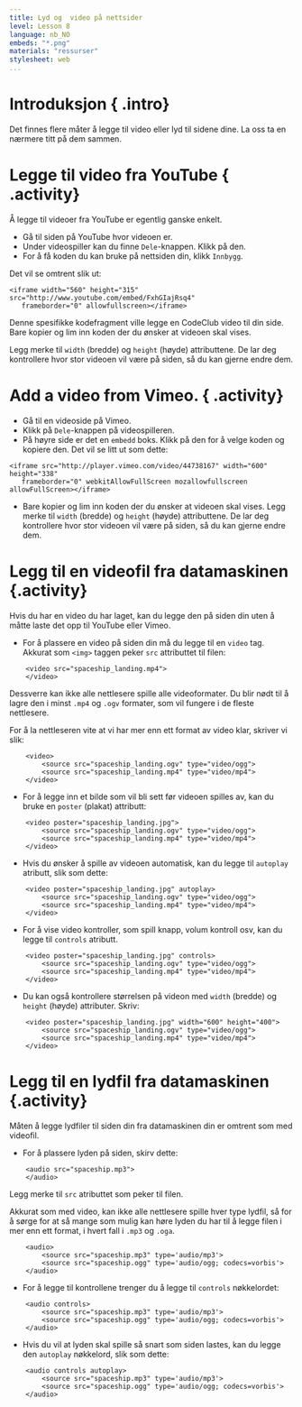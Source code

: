 ```yaml
---
title: Lyd og  video på nettsider 
level: Lesson 8
language: nb_NO
embeds: "*.png"
materials: "ressurser"
stylesheet: web
...
```


# Introduksjon { .intro}

Det finnes flere måter å legge til video eller lyd til sidene dine. La oss ta en nærmere titt på dem sammen.

# Legge til video fra YouTube { .activity}

Å legge til videoer fra YouTube er egentlig ganske enkelt.

+ Gå til siden på YouTube hvor videoen er. 
+ Under videospiller kan du finne `Dele`-knappen. Klikk på den. 
+ For å få koden du kan bruke på nettsiden din, klikk `Innbygg`. 

Det vil se omtrent slik ut:

```
<iframe width="560" height="315" src="http://www.youtube.com/embed/FxhGIajRsq4"
   frameborder="0" allowfullscreen></iframe>
```

Denne spesifikke kodefragment ville legge en CodeClub video til din side. Bare kopier og lim inn koden der du ønsker at videoen skal vises. 

Legg merke til `width` (bredde) og `height` (høyde) attributtene. De lar deg kontrollere hvor stor videoen vil være på siden, så du kan gjerne endre dem.


# Add a video from Vimeo. { .activity}

+ Gå til en videoside på Vimeo. 
+ Klikk på `Dele`-knappen på videospilleren. 
+ På høyre side er det en `embedd` boks. Klikk på den for å velge koden og kopiere den. Det vil se litt ut som dette:

```
<iframe src="http://player.vimeo.com/video/44738167" width="600" height="338" 
   frameborder="0" webkitAllowFullScreen mozallowfullscreen allowFullScreen></iframe>
```

+ Bare kopier og lim inn koden der du ønsker at videoen skal vises. Legg merke til `width` (bredde) og `height` (høyde) attributtene. De lar deg kontrollere hvor stor videoen vil være på siden, så du kan gjerne endre dem.

# Legg til en videofil fra datamaskinen {.activity} 

Hvis du har en video du har laget, kan du legge den på siden din uten å måtte laste det opp til YouTube eller Vimeo. 

+ For å plassere en video på siden din må du legge til en `video` tag. Akkurat som `<img>` taggen peker `src` attributtet til filen:

```
	<video src="spaceship_landing.mp4">
	</video>
```

Dessverre kan ikke alle nettlesere spille alle videoformater. Du blir nødt til å lagre den i minst `.mp4` og `.ogv` formater, som vil fungere i de fleste nettlesere. 

For å la nettleseren vite at vi har mer enn ett format av video klar, skriver vi slik:

```
	<video>
		<source src="spaceship_landing.ogv" type="video/ogg">
		<source src="spaceship_landing.mp4" type="video/mp4">
	</video>
```

+ For å legge inn et bilde som vil bli sett før videoen spilles av, kan du bruke en `poster` (plakat) attributt:

```
	<video poster="spaceship_landing.jpg">
		<source src="spaceship_landing.ogv" type="video/ogg">
		<source src="spaceship_landing.mp4" type="video/mp4">
	</video>
```

+ Hvis du ønsker å spille av videoen automatisk, kan du legge til `autoplay` atributt, slik som dette:

```
	<video poster="spaceship_landing.jpg" autoplay>
		<source src="spaceship_landing.ogv" type="video/ogg">
		<source src="spaceship_landing.mp4" type="video/mp4">
	</video>
```

+ For å vise video kontroller, som spill knapp, volum kontroll osv, kan du legge til `controls` atributt.

```
	<video poster="spaceship_landing.jpg" controls>
		<source src="spaceship_landing.ogv" type="video/ogg">
		<source src="spaceship_landing.mp4" type="video/mp4">
	</video>
```

+ Du kan også kontrollere størrelsen på videon med `width` (bredde) og `height` (høyde) attributer. Skriv:

```
	<video poster="spaceship_landing.jpg" width="600" height="400">
		<source src="spaceship_landing.ogv" type="video/ogg">
		<source src="spaceship_landing.mp4" type="video/mp4">
	</video>
```

# Legg til en lydfil fra datamaskinen {.activity} 

Måten å legge lydfiler til siden din fra datamaskinen din er omtrent som med videofil. 

+ For å plassere lyden på siden, skirv dette:

```
	<audio src="spaceship.mp3">
	</audio>
```

Legg merke til `src` atributtet som peker til filen.

Akkurat som med video, kan ikke alle nettlesere spille hver type lydfil, så for å sørge for at så mange som mulig kan høre lyden du har til å legge filen i mer enn ett format, i hvert fall i `.mp3` og `.oga`.

```
	<audio>
 		<source src="spaceship.mp3" type='audio/mp3'>
 		<source src="spaceship.ogg" type='audio/ogg; codecs=vorbis'>
	</audio>
```

+ For å legge til kontrollene trenger du å legge til `controls` nøkkelordet:

```
	<audio controls>
 		<source src="spaceship.mp3" type='audio/mp3'>
 		<source src="spaceship.ogg" type='audio/ogg; codecs=vorbis'>
	</audio>
```

+ Hvis du vil at lyden skal spille så snart som siden lastes, kan du legge den `autoplay` nøkkelord, slik som dette:

```
	<audio controls autoplay>
 		<source src="spaceship.mp3" type='audio/mp3'>
 		<source src="spaceship.ogg" type='audio/ogg; codecs=vorbis'>
	</audio>
```
